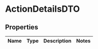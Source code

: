 
# ActionDetailsDTO

## Properties
Name | Type | Description | Notes
------------ | ------------- | ------------- | -------------



